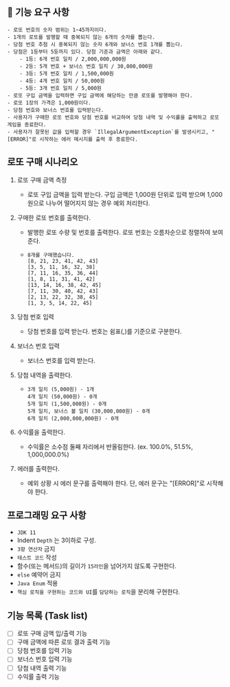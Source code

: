 ## 🚀 기능 요구 사항

```
- 로또 번호의 숫자 범위는 1~45까지이다.
- 1개의 로또를 발행할 때 중복되지 않는 6개의 숫자를 뽑는다.
- 당첨 번호 추첨 시 중복되지 않는 숫자 6개와 보너스 번호 1개를 뽑는다.
- 당첨은 1등부터 5등까지 있다. 당첨 기준과 금액은 아래와 같다.
    - 1등: 6개 번호 일치 / 2,000,000,000원
    - 2등: 5개 번호 + 보너스 번호 일치 / 30,000,000원
    - 3등: 5개 번호 일치 / 1,500,000원
    - 4등: 4개 번호 일치 / 50,000원
    - 5등: 3개 번호 일치 / 5,000원
- 로또 구입 금액을 입력하면 구입 금액에 해당하는 만큼 로또를 발행해야 한다.
- 로또 1장의 가격은 1,000원이다.
- 당첨 번호와 보너스 번호를 입력받는다.
- 사용자가 구매한 로또 번호와 당첨 번호를 비교하여 당첨 내역 및 수익률을 출력하고 로또 게임을 종료한다.
- 사용자가 잘못된 값을 입력할 경우 `IllegalArgumentException`를 발생시키고, "[ERROR]"로 시작하는 에러 메시지를 출력 후 종료한다.
```

## 로또 구매 시나리오

1. 로또 구매 금액 측정
   - 로또 구입 금액을 입력 받는다. 구입 금액은 1,000원 단위로 입력 받으며 1,000원으로 나누어 떨어지지 않는 경우 예외 처리한다.

2. 구매한 로또 번호를 출력한다.
   - 발행한 로또 수량 및 번호를 출력한다. 로또 번호는 오름차순으로 정렬하여 보여준다.
   - ```
     8개를 구매했습니다.
     [8, 21, 23, 41, 42, 43]
     [3, 5, 11, 16, 32, 38]
     [7, 11, 16, 35, 36, 44]
     [1, 8, 11, 31, 41, 42]
     [13, 14, 16, 38, 42, 45]
     [7, 11, 30, 40, 42, 43]
     [2, 13, 22, 32, 38, 45]
     [1, 3, 5, 14, 22, 45]
     ```
      
3. 당첨 번호 입력
   - 당첨 번호를 입력 받는다. 번호는 쉼표(,)를 기준으로 구분한다.
   
4. 보너스 번호 입력
   - 보너스 번호를 입력 받는다.
   
5. 당첨 내역을 출력한다.
   - ```
     3개 일치 (5,000원) - 1개
     4개 일치 (50,000원) - 0개
     5개 일치 (1,500,000원) - 0개
     5개 일치, 보너스 볼 일치 (30,000,000원) - 0개
     6개 일치 (2,000,000,000원) - 0개
     ```


6. 수익률을 출력한다.
   - 수익률은 소수점 둘째 자리에서 반올림한다. (ex. 100.0%, 51.5%, 1,000,000.0%)
  
7. 에러를 출력한다.
   - 예외 상황 시 에러 문구를 출력해야 한다. 단, 에러 문구는 "[ERROR]"로 시작해야 한다.

## 프로그래밍 요구 사항
 - `JDK 11`
 - Indent `Depth` 는 3이하로 구성.
 - `3항 연산자` 금지 
 - `테스트 코드` 작성
 - 함수(또는 메서드)의 길이가 `15라인`을 넘어가지 않도록 구현한다.
 - `else` 예약어 금지
 - `Java Enum` 적용
 - `핵심 로직을 구현하는 코드와 UI`를 `담당하는 로직`을 분리해 구현한다.

## 기능 목록 (Task list)
- [ ] 로또 구매 금액 입/출력 기능 
- [ ] 구매 금액에 따른 로또 결과 출력 기능 
- [ ] 당첨 번호를 입력 기능 
- [ ] 보너스 번호 입력 기능 
- [ ] 당첨 내역 출력 기능
- [ ] 수익률 출력 기능
